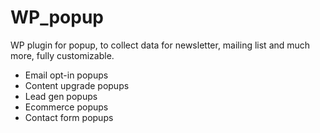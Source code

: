 # WP_popup
WP plugin for popup, to collect data for newsletter, mailing list and much more, fully customizable.

* Email opt-in popups
* Content upgrade popups
* Lead gen popups
* Ecommerce popups
* Contact form popups
